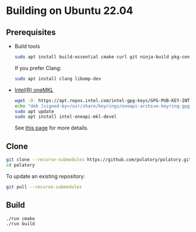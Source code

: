 # Building on Ubuntu 22.04

## Prerequisites

- Build tools

  ```bash
  sudo apt install build-essential cmake curl git ninja-build pkg-config unzip
  ```

  If you prefer Clang:

  ```bash
  sudo apt install clang libomp-dev
  ```

- [Intel(R) oneMKL](https://www.intel.com/content/www/us/en/developer/tools/oneapi/onemkl.html)

  ```bash
  wget -O- https://apt.repos.intel.com/intel-gpg-keys/GPG-PUB-KEY-INTEL-SW-PRODUCTS.PUB \ | gpg --dearmor | sudo tee /usr/share/keyrings/oneapi-archive-keyring.gpg > /dev/null
  echo "deb [signed-by=/usr/share/keyrings/oneapi-archive-keyring.gpg] https://apt.repos.intel.com/oneapi all main" | sudo tee /etc/apt/sources.list.d/oneAPI.list
  sudo apt update
  sudo apt install intel-oneapi-mkl-devel
  ```

  See [this page](https://www.intel.com/content/www/us/en/docs/oneapi/installation-guide-linux/2023-1/apt.html) for more details.

## Clone

```bash
git clone --recurse-submodules https://github.com/polatory/polatory.git
cd polatory
```

To update an existing repository:

```bash
git pull --recurse-submodules
```

## Build

```bash
./run cmake
./run build
```
